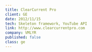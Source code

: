 ```yaml
---
title: ClearCurrent Pro
client: GE
date: 2012/11/15
tech: Skeleton framework, YouTube API
link: http://www.clearcurrentpro.com
company: VMLYR
published: false
class: ge
---
```

